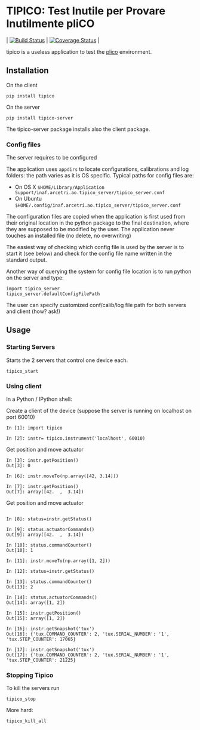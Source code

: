 # TIPICO: Test Inutile per Provare Inutilmente pliCO

| [![Build Status][travis]][travislink] | [![Coverage Status][coveralls]][coverallslink] | 

tipico is a useless application to test the [plico][plico] environment.



[plico]: https://github.com/lbusoni/plico
[travis]: https://travis-ci.com/lbusoni/tipico.svg?branch=master "go to travis"
[travislink]: https://travis-ci.com/lbusoni/tipico
[coveralls]: https://coveralls.io/repos/github/lbusoni/tipico/badge.svg?branch=master "go to coveralls"
[coverallslink]: https://coveralls.io/github/lbusoni/tipico


## Installation

On the client 

```
pip install tipico
```


On the server 

```
pip install tipico-server
```

The tipico-server package installs also the client package.


### Config files

The server requires to be configured 

The application uses `appdirs` to locate configurations, calibrations 
and log folders: the path varies as it is OS specific. 
Typical paths for config files are: 
   + On OS X `$HOME/Library/Application Support/inaf.arcetri.ao.tipico_server/tipico_server.conf`
   + On Ubuntu `$HOME/.config/inaf.arcetri.ao.tipico_server/tipico_server.conf`
 
The configuration files are copied when the application is first used
from their original location in the python package to the final
destination, where they are supposed to be modified by the user.
The application never touches an installed file (no delete, no overwriting)

The easiest way of checking which config file is used by the server is to start it (see below) and check for the config file name written in the standard output.

Another way of querying the system for config file location is to run python on the server and type:

```
import tipico_server
tipico_server.defaultConfigFilePath
```


The user can specify customized conf/calib/log file path for both
servers and client (how? ask!)


## Usage

### Starting Servers

Starts the 2 servers that control one device each.

```
tipico_start
```


### Using client 

In a Python / IPython shell:


Create a client of the device (suppose the server is running on localhost on port 60010)

```
In [1]: import tipico

In [2]: instr= tipico.instrument('localhost', 60010)
```

Get position and move actuator


```
In [3]: instr.getPosition()
Out[3]: 0

In [6]: instr.moveTo(np.array([42, 3.14]))

In [7]: instr.getPosition()
Out[7]: array([42.  ,  3.14])

```


Get position and move actuator


```

In [8]: status=instr.getStatus()

In [9]: status.actuatorCommands()
Out[9]: array([42.  ,  3.14])

In [10]: status.commandCounter()
Out[10]: 1

In [11]: instr.moveTo(np.array([1, 2]))

In [12]: status=instr.getStatus()

In [13]: status.commandCounter()
Out[13]: 2

In [14]: status.actuatorCommands()
Out[14]: array([1, 2])

In [15]: instr.getPosition()
Out[15]: array([1, 2])

In [16]: instr.getSnapshot('tux')
Out[16]: {'tux.COMMAND_COUNTER': 2, 'tux.SERIAL_NUMBER': '1', 'tux.STEP_COUNTER': 17065}

In [17]: instr.getSnapshot('tux')
Out[17]: {'tux.COMMAND_COUNTER': 2, 'tux.SERIAL_NUMBER': '1', 'tux.STEP_COUNTER': 21225}
```


### Stopping Tipico

To kill the servers run

```
tipico_stop
```

More hard:

```
tipico_kill_all
```



